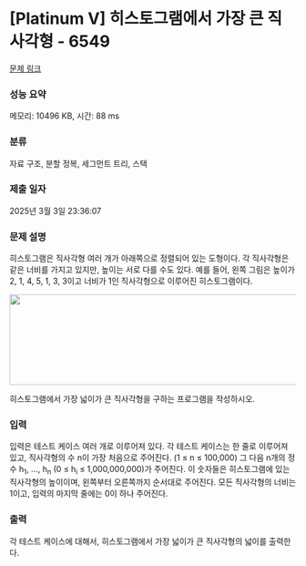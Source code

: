 # [Platinum V] 히스토그램에서 가장 큰 직사각형 - 6549 

[문제 링크](https://www.acmicpc.net/problem/6549) 

### 성능 요약

메모리: 10496 KB, 시간: 88 ms

### 분류

자료 구조, 분할 정복, 세그먼트 트리, 스택

### 제출 일자

2025년 3월 3일 23:36:07

### 문제 설명

<p>히스토그램은 직사각형 여러 개가 아래쪽으로 정렬되어 있는 도형이다. 각 직사각형은 같은 너비를 가지고 있지만, 높이는 서로 다를 수도 있다. 예를 들어, 왼쪽 그림은 높이가 2, 1, 4, 5, 1, 3, 3이고 너비가 1인 직사각형으로 이루어진 히스토그램이다.</p>

<p style="text-align: center;"><img alt="" src="https://www.acmicpc.net/upload/images/histogram.png" style="height:159px; width:506px"></p>

<p>히스토그램에서 가장 넓이가 큰 직사각형을 구하는 프로그램을 작성하시오.</p>

### 입력 

 <p>입력은 테스트 케이스 여러 개로 이루어져 있다. 각 테스트 케이스는 한 줄로 이루어져 있고, 직사각형의 수 n이 가장 처음으로 주어진다. (1 ≤ n ≤ 100,000) 그 다음 n개의 정수 h<sub>1</sub>, ..., h<sub>n</sub> (0 ≤ h<sub>i</sub> ≤ 1,000,000,000)가 주어진다. 이 숫자들은 히스토그램에 있는 직사각형의 높이이며, 왼쪽부터 오른쪽까지 순서대로 주어진다. 모든 직사각형의 너비는 1이고, 입력의 마지막 줄에는 0이 하나 주어진다.</p>

### 출력 

 <p>각 테스트 케이스에 대해서, 히스토그램에서 가장 넓이가 큰 직사각형의 넓이를 출력한다.</p>

